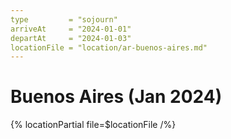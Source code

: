 ```yaml
---
type         = "sojourn"
arriveAt     = "2024-01-01"
departAt     = "2024-01-03"
locationFile = "location/ar-buenos-aires.md"
---
```


# Buenos Aires (Jan 2024)

{% locationPartial file=$locationFile /%} 
